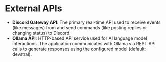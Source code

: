 # External APIs

  * **Discord Gateway API**: The primary real-time API used to receive events (like messages) from and send commands (like posting replies or changing status) to Discord.
  * **Ollama API**: HTTP-based API service used for AI language model interactions. The application communicates with Ollama via REST API calls to generate responses using the configured model (default: devstral).